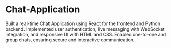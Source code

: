 # Chat-Application
Built a real-time Chat Application using React for the frontend and Python backend. Implemented user authentication, live messaging with WebSocket integration, and responsive UI with HTML and CSS. Enabled one-to-one and group chats, ensuring secure and interactive communication.
